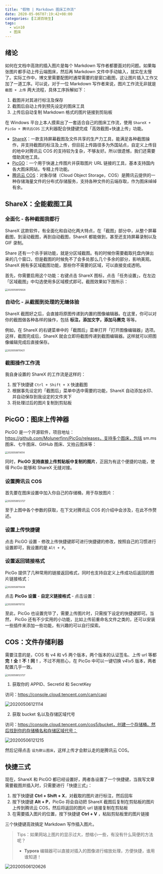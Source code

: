 ```yaml
---
title: "假物 | Markdown 图床工作流"
date: 2020-05-06T07:19:42+08:00
categories: [江湖百晓生]
tags:
  - win10
  - 图床
---
```


## 绪论

如何在文档中高效的插入图片是每个 Markdown 写作者都要面对的问题。如果每张图片都手动上传云端图床，然后再 Markdown 文件中手动输入，就实在太慢了。实际工作中，博文里需要配图时通常需要的是窗口截图，这让图片插入工作又加了一道工序。可以说，对于一位 Markdown 写作者来说，图片工作流无非就是 `截图 + 上传` 两大流程，具体工序拆解如下：

1. 截图并对其进行标注及保存
2. 截图后自动上传到预先设定的图床工具
3. 上传后自动复制 Markdown 格式的图片链接到剪贴板

在 Windows 平台上本人摸索出了一套适合自己的图床工作流，使用 `ShareX + PicGo + 腾讯云COS` 三大利器配合快捷键完成「高效截图+快速上传」功能。

- [ShareX](https://getsharex.com/)：一款支持屏幕截图及文件共享的生产力工具，能满足各种截图操作，并支持截图的标注及上传，但目前上传路径多为外国站点，自定义上传目的地中对腾讯云 COS 的支持较为复杂，不够友好。所以很遗憾，我们还需要借助其他工具。
- [PicGO](https://molunerfinn.com/PicGo/)：一个用于快速上传图片并获取图片 URL 链接的工具，基本支持国内各大图床网站，专精上传功能。
- [腾讯云 COS](https://cloud.tencent.com/document/product/436/11366)：对象存储（Cloud Object Storage，COS）是腾讯云提供的一种存储海量文件的分布式存储服务，支持各种文件的云端存取，作为图床绰绰有余。

## ShareX：全能截图工具

### 全面化 - 各种截图我都行

ShareX 这款软件，有全面化和自动化两大特点，在「截图」部分中，从整个屏幕截图，到滚动截图，再到自动截图，ShareX 都能做到，甚至还支持屏幕录制以及 GIF 录制。

Share 还有一个杀手锏功能，就是分区域截图。有的时候你需要截取托盘内弹出来的几个窗口，但是截图的时候免不了会多处那么几个多余的部分，影响美观。ShareX 拥有多区域截图功能，那些你不需要的区域，可以直接变成透明。

首先，你需要启用这个功能：右键点击 ShareX 图标，点击「任务设置」，在左边「区域截图」中勾选使用多区域模式即可。截图效果如下图所示：

<img src="https://image-host-1255524710.cos.ap-beijing.myqcloud.com/20200506105828.png" alt="20200506105828" style="zoom:50%;" />

### 自动化 - 从截图到处理的无缝体验

ShareX 截图好之后，会直接将原图传递到内置的图像编辑器。在这里，你可以对你的截图做各种各样的操作，包括 **标注，添加文字，添加马赛克** 等等。

例如，在 ShareX 的右键菜单中的「截图后」菜单打开「打开图像编辑器」选项。这样，截图完成后，ShareX 就会立即将截图传递到截图编辑器。这样就可以把图像编辑完成后直接保存。

<img src="https://image-host-1255524710.cos.ap-beijing.myqcloud.com/20200506110421.png" alt="20200506110421" style="zoom:50%;" />

### 截图操作工作流

我自身设置的 ShareX 的工作流是这样的：

1. 按下快捷键 `Ctrl + Shift + X` 快速截图
2. 根据事先设定的「截图后」菜单中选中需要的功能，ShareX 自动添加水印、并自动保存到我设定的文件夹下
3. 将处理过后的图片复制到剪贴板

## PicGO：图床上传神器

PicGO 是一个开源软件，项目地址：https://github.com/Molunerfinn/PicGo/releases，支持多个图床，包括 sm.ms 图床、七牛图床、GitHub 图床、又拍云图床等：

<img src="https://image-host-1255524710.cos.ap-beijing.myqcloud.com/20200506114514.png" alt="20200506114514" style="zoom:50%;" />

同时，**PicGO 支持直接上传剪贴板中复制的图片**，正因为有这个便捷的功能，使得 PicGo 能够和 ShareX 无缝对接。

### 设置腾讯云 COS

首先要在图床设置中加入你自己的存储桶，用于存放图片：

<img src="https://image-host-1255524710.cos.ap-beijing.myqcloud.com/20200506123727.png" alt="20200506123727" style="zoom:50%;" />

至于上图中各个参数的获取，在下文对腾讯云 COS 的介绍中会涉及，在此不作赘述。

### 设置上传快捷键

点击 PicGO 设置 - 修改上传快捷键即可进行快捷键的修改，按照自己的习惯进行设置即可，我设置的是 `Alt + P`。

### 设置返回链接格式

PicGo 提供了几种常用的链接返回格式，同时也支持自定义上传成功后返回的图片链接格式：

<img src="https://image-host-1255524710.cos.ap-beijing.myqcloud.com/20200506115438.png" alt="20200506115438" style="zoom:50%;" />

点击 **PicGo 设置** - **自定义链接格式** - 点击设置：

<img src="https://image-host-1255524710.cos.ap-beijing.myqcloud.com/20200506115732.png" alt="20200506115732" style="zoom: 50%;" />

至此，PicGo 也设置完毕了，需要上传图片时，只需按下设定的快捷键即可。当然， PicGo 还有不少实用的小功能，比如上传前重命名文件之类的，还可以安装一些插件来添加一些功能，有兴趣的可以自行探索。

## COS：文件存储利器

需要注意的是，COS 有 v4 和 v5 两个版本，两个版本的认证签名、上传 url 等都 **完！全！不！同！**，不过不用担心，在 PicGo 中可以一键切换 v4\v5 版本，两者配置几乎一致。

<img src="https://image-host-1255524710.cos.ap-beijing.myqcloud.com/20200506123727.png" alt="20200506123727" style="zoom:50%;" />

1. 获取你的 APPID、SecretId 和 SecretKey

访问：https://console.cloud.tencent.com/cam/capi

![20200506121114](https://image-host-1255524710.cos.ap-beijing.myqcloud.com/20200506121114.png)

2. 获取 bucket 名以及存储区域代号

访问：https://console.cloud.tencent.com/cos5/bucket，创建一个存储桶。然后找到你的存储桶名和存储区域代号：

![20200506121215](https://image-host-1255524710.cos.ap-beijing.myqcloud.com/20200506121215.png)

然后记得点击 `设为默认图床`，这样上传才会默认走的是腾讯云 COS。

## 快捷三式

现在，ShareX 和 PicGO 都已经设置好，两者各设置了一个快捷键，当我写文章需要截图并插入时，只需要进行「快捷三式」：

1. 按下快捷键 **Ctrl + Shift + X**，对截取的图片进行标注，然后回车
2. 按下快捷键 **Alt + P**，PicGo 将会自动把 ShareX 截图后复制在剪贴板的图片上传到腾讯云 COS，然后将返回的图片 url 链接复制在剪贴板
3. 在需要插入图片的位置，按下快捷键 **Ctrl + V** ，粘贴剪贴板里的图片链接

三个快捷键高效搞定 Markdown 写作插入图片。

> Tips：如果网站上图片的显示过大，想缩小一些，有没有什么简便的方法呢？
>
> - **Typora** 编辑器可以直接对插入的图像进行缩放处理，方便快捷，谁用谁知道！

![20200506120626](https://image-host-1255524710.cos.ap-beijing.myqcloud.com/20200506120626.png)
